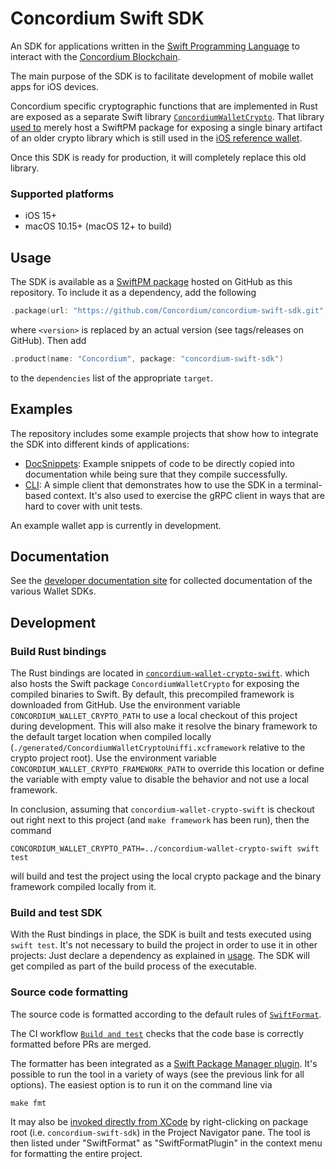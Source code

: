 # Concordium Swift SDK

An SDK for applications written in the [Swift Programming Language](https://www.swift.org/) to
interact with the [Concordium Blockchain](https://concordium.com).

The main purpose of the SDK is to facilitate development of mobile wallet apps for iOS devices.

Concordium specific cryptographic functions that are implemented in Rust are exposed as a separate Swift library
[`ConcordiumWalletCrypto`](https://github.com/Concordium/concordium-wallet-crypto-swift).
That library [used to](https://github.com/Concordium/concordium-wallet-crypto-swift?tab=readme-ov-file#prior-usage)
merely host a SwiftPM package for exposing a single binary artifact of an older crypto library
which is still used in the [iOS reference wallet](https://github.com/Concordium/concordium-reference-wallet-ios/).

Once this SDK is ready for production, it will completely replace this old library.

### Supported platforms

- iOS 15+
- macOS 10.15+ (macOS 12+ to build)

## Usage

The SDK is available as a [SwiftPM package](https://developer.apple.com/documentation/xcode/swift-packages)
hosted on GitHub as this repository.
To include it as a dependency, add the following 

```swift
.package(url: "https://github.com/Concordium/concordium-swift-sdk.git", from: "<version>")
```

where `<version>` is replaced by an actual version (see tags/releases on GitHub). Then add

```swift
.product(name: "Concordium", package: "concordium-swift-sdk")
```

to the `dependencies` list of the appropriate `target`.

## Examples

The repository includes some example projects that show how to integrate the SDK into different kinds of applications:

- [DocSnippets](./examples/DocSnippets):
  Example snippets of code to be directly copied into documentation while being sure that they compile successfully.
- [CLI](./examples/CLI):
  A simple client that demonstrates how to use the SDK in a terminal-based context.
  It's also used to exercise the gRPC client in ways that are hard to cover with unit tests.

An example wallet app is currently in development.

## Documentation

See the [developer documentation site](https://developer.concordium.software/en/mainnet/net/guides/wallet-sdk/wallet-sdk.html)
for collected documentation of the various Wallet SDKs.

## Development

### Build Rust bindings

The Rust bindings are located in [`concordium-wallet-crypto-swift`](https://github.com/Concordium/concordium-wallet-crypto-swift).
which also hosts the Swift package `ConcordiumWalletCrypto` for exposing the compiled binaries to Swift.
By default, this precompiled framework is downloaded from GitHub.
Use the environment variable `CONCORDIUM_WALLET_CRYPTO_PATH` to use a local checkout of this project during development.
This will also make it resolve the binary framework to the default target location when compiled locally
(`./generated/ConcordiumWalletCryptoUniffi.xcframework` relative to the crypto project root).
Use the environment variable `CONCORDIUM_WALLET_CRYPTO_FRAMEWORK_PATH` to override this location
or define the variable with empty value to disable the behavior and not use a local framework.

In conclusion, assuming that `concordium-wallet-crypto-swift` is checkout out right next to this project
(and `make framework` has been run), then the command
```shell
CONCORDIUM_WALLET_CRYPTO_PATH=../concordium-wallet-crypto-swift swift test
```
will build and test the project using the local crypto package and the binary framework compiled locally from it.

### Build and test SDK

With the Rust bindings in place, the SDK is built and tests executed using `swift test`.
It's not necessary to build the project in order to use it in other projects:
Just declare a dependency as explained in [usage](#usage).
The SDK will get compiled as part of the build process of the executable.

### Source code formatting

The source code is formatted according to the default rules of [`SwiftFormat`](https://github.com/nicklockwood/SwiftFormat).

The CI workflow [`Build and test`](https://github.com/Concordium/concordium-swift-sdk/blob/main/.github/workflows/build%2Btest.yml)
checks that the code base is correctly formatted before PRs are merged.

The formatter has been integrated as a
[Swift Package Manager plugin](https://github.com/nicklockwood/SwiftFormat#swift-package-manager-plugin).
It's possible to run the tool in a variety of ways (see the previous link for all options).
The easiest option is to run it on the command line via

```shell
make fmt
```

It may also be [invoked directly from XCode](https://github.com/nicklockwood/SwiftFormat#trigger-plugin-from-xcode)
by right-clicking on package root (i.e. `concordium-swift-sdk`) in the Project Navigator pane.
The tool is then listed under "SwiftFormat" as "SwiftFormatPlugin" in the context menu for formatting the entire project.
